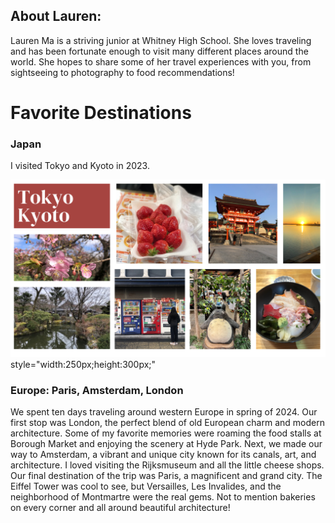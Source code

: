 <!DOCTYPE html>
<html>
  <head>
    <title>Project: Lauren's Travel Blog</title>
  </head>
  <body>
    <h2> About Lauren: </h2>
    <p> Lauren Ma is a striving junior at Whitney High School. She loves traveling and has been fortunate enough to visit many different places around the world. She hopes to share some of her travel experiences with you, from sightseeing to photography to food recommendations! </p>
  <h1> Favorite Destinations </h1>
    <h3> Japan </h3>
    <p> I visited Tokyo and Kyoto in 2023. </p>
    <img src="Tokyo.png"> style="width:250px;height:300px;"
    <h3> Europe: Paris, Amsterdam, London </h3>
     <p> We spent ten days traveling around western Europe in spring of 2024. Our first stop was London, the perfect blend of old European charm and modern architecture. Some of my favorite memories were roaming the food stalls at Borough Market and enjoying the scenery at Hyde Park. Next, we made our way to Amsterdam, a vibrant and unique city known for its canals, art, and architecture. I loved visiting the Rijksmuseum and all the little cheese shops. Our final destination of the trip was Paris, a magnificent and grand city. The Eiffel Tower was cool to see, but Versailles, Les Invalides, and the neighborhood of Montmartre were the real gems. Not to mention bakeries on every corner and all around beautiful architecture! </p>
  </body>
  </body>
</html>
